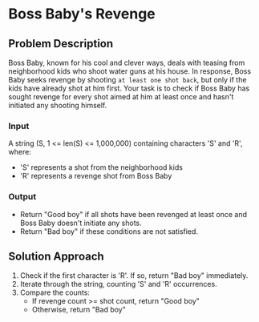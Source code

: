 # Boss Baby's Revenge

## Problem Description

Boss Baby, known for his cool and clever ways, deals with teasing from neighborhood kids who shoot water guns at his house. In response, Boss Baby seeks revenge by shooting `at least one shot back`, but only if the kids have already shot at him first. Your task is to check if Boss Baby has sought revenge for every shot aimed at him at least once and hasn't initiated any shooting himself.

### Input
A string (S, 1 <= len(S) <= 1,000,000) containing characters 'S' and 'R', where:
- 'S' represents a shot from the neighborhood kids
- 'R' represents a revenge shot from Boss Baby

### Output
- Return "Good boy" if all shots have been revenged at least once and Boss Baby doesn't initiate any shots.
- Return "Bad boy" if these conditions are not satisfied.

## Solution Approach

1. Check if the first character is 'R'. If so, return "Bad boy" immediately.
2. Iterate through the string, counting 'S' and 'R' occurrences.
3. Compare the counts:
    - If revenge count >= shot count, return "Good boy"
    - Otherwise, return "Bad boy"
